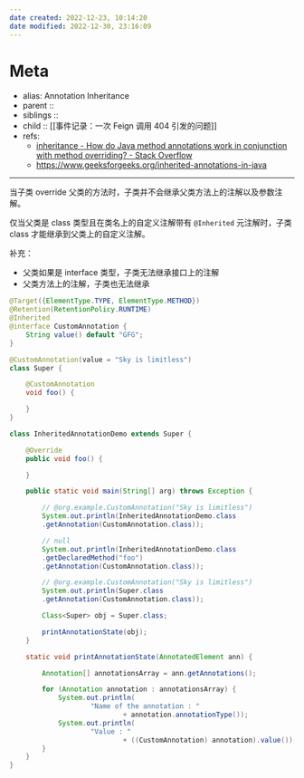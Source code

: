 ```yaml
---
date created: 2022-12-23, 10:14:20
date modified: 2022-12-30, 23:16:09
---
```


# Meta

- alias: Annotation Inheritance
- parent ::
- siblings ::
- child :: [[事件记录：一次 Feign 调用 404 引发的问题]]
- refs:
    - [inheritance - How do Java method annotations work in conjunction with method overriding? - Stack Overflow](https://stackoverflow.com/questions/10082619/how-do-java-method-annotations-work-in-conjunction-with-method-overriding)
    - https://www.geeksforgeeks.org/inherited-annotations-in-java

---

当子类 override 父类的方法时，子类并不会继承父类方法上的注解以及参数注解。

仅当父类是 class 类型且在类名上的自定义注解带有 `@Inherited` 元注解时，子类 class 才能继承到父类上的自定义注解。

补充：

- 父类如果是 interface 类型，子类无法继承接口上的注解
- 父类方法上的注解，子类也无法继承

```java
@Target({ElementType.TYPE, ElementType.METHOD})
@Retention(RetentionPolicy.RUNTIME)
@Inherited
@interface CustomAnnotation {
    String value() default "GFG";
}

@CustomAnnotation(value = "Sky is limitless")
class Super {

    @CustomAnnotation
    void foo() {

    }
}

class InheritedAnnotationDemo extends Super {

    @Override
    public void foo() {

    }

    public static void main(String[] arg) throws Exception {

        // @org.example.CustomAnnotation("Sky is limitless")
        System.out.println(InheritedAnnotationDemo.class
        .getAnnotation(CustomAnnotation.class));

        // null
        System.out.println(InheritedAnnotationDemo.class
        .getDeclaredMethod("foo")
        .getAnnotation(CustomAnnotation.class));

        // @org.example.CustomAnnotation("Sky is limitless")
        System.out.println(Super.class
        .getAnnotation(CustomAnnotation.class));

        Class<Super> obj = Super.class;

        printAnnotationState(obj);
    }

    static void printAnnotationState(AnnotatedElement ann) {

        Annotation[] annotationsArray = ann.getAnnotations();

        for (Annotation annotation : annotationsArray) {
            System.out.println(
                    "Name of the annotation : "
                            + annotation.annotationType());
            System.out.println(
                    "Value : "
                            + ((CustomAnnotation) annotation).value());
        }
    }
}
```
